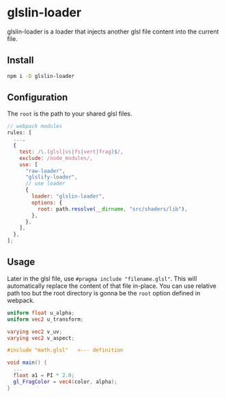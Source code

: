 # glslin-loader

glslin-loader is a loader that injects another glsl file content into the current file.

## Install

```sh
npm i -D glslin-loader
```

## Configuration

The `root` is the path to your shared glsl files.

```js
// webpack modules
rules: [
  ...,
  {
    test: /\.(glsl|vs|fs|vert|frag)$/,
    exclude: /node_modules/,
    use: [
      "raw-loader",
      "glslify-loader",
      // use loader
      {
        loader: "glslin-loader",
        options: {
          root: path.resolve(__dirname, "src/shaders/lib"),
        },
      },
    ],
  },
];
```

## Usage

Later in the glsl file, use `#pragma include "filename.glsl"`. This will automatically replace the content of that file in-place. You can use relative path too but the root directory is gonna be the `root` option defined in webpack.

```glsl
uniform float u_alpha;
uniform vec2 u_transform;

varying vec2 v_uv;
varying vec2 v_aspect;

#include "math.glsl"   <--- definition

void main() {
  ...
  float a1 = PI * 2.0;
  gl_FragColor = vec4(color, alpha);
}
```
